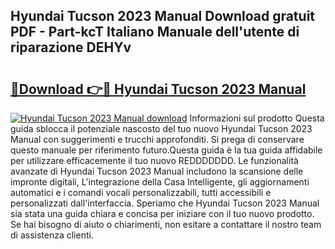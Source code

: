 ## Hyundai Tucson 2023 Manual Download gratuit PDF - Part-kcT Italiano Manuale dell'utente di riparazione DEHYv

# <h2><a href="http://dfgd5f.blite.top/?on=Hyundai+Tucson+2023+Manual">🔗Download 👉🔴 Hyundai Tucson 2023 Manual</a></h2>

[![Hyundai Tucson 2023 Manual download](https://i.imgur.com/lujVjoI.png)](http://dfgd5f.blite.top/?on=Hyundai+Tucson+2023+Manual)
Informazioni sul prodotto Questa guida sblocca il potenziale nascosto del tuo nuovo Hyundai Tucson 2023 Manual con suggerimenti e trucchi approfonditi. Si prega di conservare questo manuale per riferimento futuro.Questa guida è la tua guida affidabile per utilizzare efficacemente il tuo nuovo REDDDDDDD. Le funzionalità avanzate di Hyundai Tucson 2023 Manual includono la scansione delle impronte digitali, L'integrazione della Casa Intelligente, gli aggiornamenti automatici e i comandi vocali personalizzabili, tutti accessibili e personalizzati dall'interfaccia. Speriamo che Hyundai Tucson 2023 Manual sia stata una guida chiara e concisa per iniziare con il tuo nuovo prodotto. Se hai bisogno di aiuto o chiarimenti, non esitare a contattare il nostro team di assistenza clienti.

